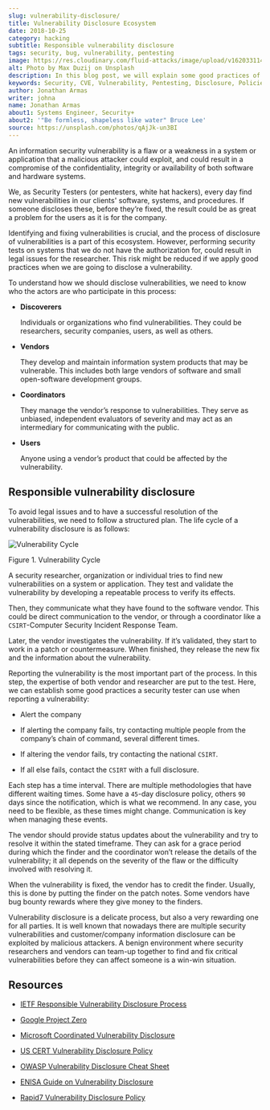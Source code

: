 ```yaml
---
slug: vulnerability-disclosure/
title: Vulnerability Disclosure Ecosystem
date: 2018-10-25
category: hacking
subtitle: Responsible vulnerability disclosure
tags: security, bug, vulnerability, pentesting
image: https://res.cloudinary.com/fluid-attacks/image/upload/v1620331141/blog/vulnerability-disclosure/cover_csf7in.webp
alt: Photo by Max Duzij on Unsplash
description: In this blog post, we will explain some good practices of vulnerability disclosure by information security analysts.
keywords: Security, CVE, Vulnerability, Pentesting, Disclosure, Policies, Ethical Hacking, Pentesting
author: Jonathan Armas
writer: johna
name: Jonathan Armas
about1: Systems Engineer, Security+
about2: '"Be formless, shapeless like water" Bruce Lee'
source: https://unsplash.com/photos/qAjJk-un3BI
---
```


An information security vulnerability is a flaw or a weakness in a
system or application that a malicious attacker could exploit, and could
result in a compromise of the confidentiality, integrity or availability
of both software and hardware systems.

We, as Security Testers (or pentesters, white hat hackers), every day
find new vulnerabilities in our clients' software, systems, and
procedures. If someone discloses these, before they’re fixed, the result
could be as great a problem for the users as it is for the company.

Identifying and fixing vulnerabilities is crucial, and the process of
disclosure of vulnerabilities is a part of this ecosystem. However,
performing security tests on systems that we do not have the
authorization for, could result in legal issues for the researcher. This
risk might be reduced if we apply good practices when we are going to
disclose a vulnerability.

To understand how we should disclose vulnerabilities, we need to know
who the actors are who participate in this process:

- **Discoverers**

  Individuals or organizations who find vulnerabilities. They could be
  researchers, security companies, users, as well as others.

- **Vendors**

  They develop and maintain information system products that may be
  vulnerable. This includes both large vendors of software and small
  open-software development groups.

- **Coordinators**

  They manage the vendor’s response to vulnerabilities. They serve as
  unbiased, independent evaluators of severity and may act as an
  intermediary for communicating with the public.

- **Users**

  Anyone using a vendor’s product that could be affected by the
  vulnerability.

## Responsible vulnerability disclosure

To avoid legal issues and to have a successful resolution of the
vulnerabilities, we need to follow a structured plan. The life cycle of
a vulnerability disclosure is as follows:

<div class="imgblock">

![Vulnerability
Cycle](https://res.cloudinary.com/fluid-attacks/image/upload/v1620331139/blog/vulnerability-disclosure/vulnlifecycle_wny54x.webp)

<div class="title">

Figure 1. Vulnerability Cycle

</div>

</div>

A security researcher, organization or individual tries to find new
vulnerabilities on a system or application. They test and validate the
vulnerability by developing a repeatable process to verify its effects.

Then, they communicate what they have found to the software vendor. This
could be direct communication to the vendor, or through a coordinator
like a `CSIRT`-Computer Security Incident Response Team.

Later, the vendor investigates the vulnerability. If it’s validated,
they start to work in a patch or countermeasure. When finished, they
release the new fix and the information about the vulnerability.

Reporting the vulnerability is the most important part of the process.
In this step, the expertise of both vendor and researcher are put to the
test. Here, we can establish some good practices a security tester can
use when reporting a vulnerability:

- Alert the company

- If alerting the company fails, try contacting multiple people from
  the company’s chain of command, several different times.

- If altering the vendor fails, try contacting the national `CSIRT`.

- If all else fails, contact the `CSIRT` with a full disclosure.

Each step has a time interval. There are multiple methodologies that
have different waiting times. Some have a `45`-day disclosure policy,
others `90` days since the notification, which is what we recommend. In
any case, you need to be flexible, as these times might change.
Communication is key when managing these events.

The vendor should provide status updates about the vulnerability and try
to resolve it within the stated timeframe. They can ask for a grace
period during which the finder and the coordinator won’t release the
details of the vulnerability; it all depends on the severity of the flaw
or the difficulty involved with resolving it.

When the vulnerability is fixed, the vendor has to credit the finder.
Usually, this is done by putting the finder on the patch notes. Some
vendors have bug bounty rewards where they give money to the finders.

Vulnerability disclosure is a delicate process, but also a very
rewarding one for all parties. It is well known that nowadays there are
multiple security vulnerabilities and customer/company information
disclosure can be exploited by malicious attackers. A benign environment
where security researchers and vendors can team-up together to find and
fix critical vulnerabilities before they can affect someone is a win-win
situation.

## Resources

- [IETF Responsible Vulnerability Disclosure
  Process](https://tools.ietf.org/html/draft-christey-wysopal-vuln-disclosure-00#section-3.3)

- [Google Project
  Zero](https://googleprojectzero.blogspot.com/2015/02/feedback-and-data-driven-updates-to.html)

- [Microsoft Coordinated Vulnerability
  Disclosure](https://www.microsoft.com/en-us/msrc/cvd?rtc=1)

- [US CERT Vulnerability Disclosure
  Policy](https://vuls.cert.org/confluence/display/Wiki/Vulnerability\`Disclosure\`Policy)

- [OWASP Vulnerability Disclosure Cheat
  Sheet](https://www.owasp.org/index.php/Vulnerability_Disclosure_Cheat_Sheet)

- [ENISA Guide on Vulnerability
  Disclosure](https://www.enisa.europa.eu/publications/vulnerability-disclosure)

- [Rapid7 Vulnerability Disclosure
  Policy](https://www.rapid7.com/security/disclosure/)

